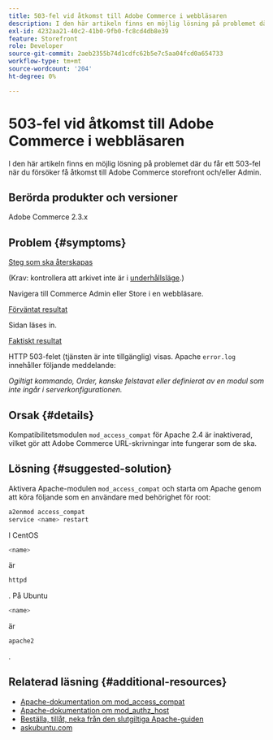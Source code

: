 ```yaml
---
title: 503-fel vid åtkomst till Adobe Commerce i webbläsaren
description: I den här artikeln finns en möjlig lösning på problemet där du får ett 503-fel när du försöker få åtkomst till Adobe Commerce storefront och/eller Admin.
exl-id: 4232aa21-40c2-41b0-9fb0-fc8cd4db8e39
feature: Storefront
role: Developer
source-git-commit: 2aeb2355b74d1cdfc62b5e7c5aa04fcd0a654733
workflow-type: tm+mt
source-wordcount: '204'
ht-degree: 0%

---
```


# 503-fel vid åtkomst till Adobe Commerce i webbläsaren

I den här artikeln finns en möjlig lösning på problemet där du får ett 503-fel när du försöker få åtkomst till Adobe Commerce storefront och/eller Admin.

## Berörda produkter och versioner

Adobe Commerce 2.3.x

## Problem {#symptoms}

<u>Steg som ska återskapas</u>

(Krav: kontrollera att arkivet inte är i [underhållsläge](https://experienceleague.adobe.com/sv/docs/commerce-operations/configuration-guide/cli/set-mode#config-mode-show).)

Navigera till Commerce Admin eller Store i en webbläsare.

<u>Förväntat resultat</u>

Sidan läses in.

<u>Faktiskt resultat</u>

HTTP 503-felet (tjänsten är inte tillgänglig) visas. Apache `error.log` innehåller följande meddelande:

*Ogiltigt kommando, Order, kanske felstavat eller definierat av en modul som inte ingår i serverkonfigurationen.*

## Orsak {#details}

Kompatibilitetsmodulen `mod_access_compat` för Apache 2.4 är inaktiverad, vilket gör att Adobe Commerce URL-skrivningar inte fungerar som de ska.

## Lösning {#suggested-solution}

Aktivera Apache-modulen `mod_access_compat` och starta om Apache genom att köra följande som en användare med behörighet för root:

```bash
a2enmod access_compat
service <name> restart
```

I CentOS

```bash
<name>
```

är

```bash
httpd
```

. På Ubuntu

```bash
<name>
```

är

```bash
apache2
```

.

## Relaterad läsning {#additional-resources}

* [Apache-dokumentation om mod\_access\_compat](https://httpd.apache.org/docs/current/mod/mod_access_compat.html)
* [Apache-dokumentation om mod\_authz\_host](https://httpd.apache.org/docs/current/mod/mod_authz_host.html)
* [Beställa, tillåt, neka från den slutgiltiga Apache-guiden](https://docstore.mik.ua/orelly/linux/apache/ch05_06.htm)
* [askubuntu.com](https://askubuntu.com/questions/335228/changes-in-apache-config-between-12-04-2-and-12-04-3-lts)
